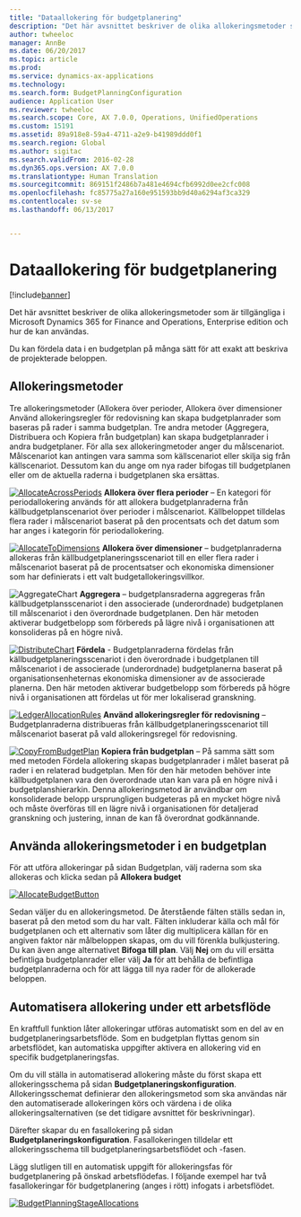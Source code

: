 ```yaml
---
title: "Dataallokering för budgetplanering"
description: "Det här avsnittet beskriver de olika allokeringsmetoder som är tillgängliga i Microsoft Dynamics 365 for Finance and Operations, Enterprise edition och hur de kan användas."
author: twheeloc
manager: AnnBe
ms.date: 06/20/2017
ms.topic: article
ms.prod: 
ms.service: dynamics-ax-applications
ms.technology: 
ms.search.form: BudgetPlanningConfiguration
audience: Application User
ms.reviewer: twheeloc
ms.search.scope: Core, AX 7.0.0, Operations, UnifiedOperations
ms.custom: 15191
ms.assetid: 89a918e8-59a4-4711-a2e9-b41989ddd0f1
ms.search.region: Global
ms.author: sigitac
ms.search.validFrom: 2016-02-28
ms.dyn365.ops.version: AX 7.0.0
ms.translationtype: Human Translation
ms.sourcegitcommit: 869151f2486b7a481e4694cfb6992d0ee2cfc008
ms.openlocfilehash: fc85775a27a160e951593bb9d40a6294af3ca329
ms.contentlocale: sv-se
ms.lasthandoff: 06/13/2017


---
```


# Dataallokering för budgetplanering
<a id="budget-planning-data-allocation" class="xliff"></a>

[!include[banner](../includes/banner.md)]


Det här avsnittet beskriver de olika allokeringsmetoder som är tillgängliga i Microsoft Dynamics 365 for Finance and Operations, Enterprise edition och hur de kan användas.  

Du kan fördela data i en budgetplan på många sätt för att exakt att beskriva de projekterade beloppen.

## Allokeringsmetoder
<a id="allocation-methods" class="xliff"></a>
Tre allokeringsmetoder (Allokera över perioder, Allokera över dimensioner Använd allokeringsregler för redovisning kan skapa budgetplanrader som baseras på rader i samma budgetplan. Tre andra metoder (Aggregera, Distribuera och Kopiera från budgetplan) kan skapa budgetplanrader i andra budgetplaner. För alla sex allokeringmetoder anger du målscenariot. Målscenariot kan antingen vara samma som källscenariot eller skilja sig från källscenariot. Dessutom kan du ange om nya rader bifogas till budgetplanen eller om de aktuella raderna i budgetplanen ska ersättas.

[![AllocateAcrossPeriods](./media/allocateacrossperiods-300x259.png)](./media/allocateacrossperiods.png)
**Allokera över flera perioder** – En kategori för periodallokering används för att allokera budgetplanraderna från källbudgetplanscenariot över perioder i målscenariot. Källbeloppet tilldelas flera rader i målscenariot baserat på den procentsats och det datum som har anges i kategorin för periodallokering.         

[![AllocateToDimensions](./media/allocatetodimensions.jpg)](./media/allocatetodimensions.jpg)
**Allokera över dimensioner** – budgetplanraderna allokeras från källbudgetplaneringsscenariot till en eller flera rader i målscenariot baserat på de procentsatser och ekonomiska dimensioner som har definierats i ett valt budgetallokeringsvillkor.           

![AggregateChart](./media/aggregatechart-300x230.png)
**Aggregera** – budgetplansraderna aggregeras från källbudgetplansscenariot i den associerade (underordnade) budgetplanen till målscenariot i den överordnade budgetplanen. Den här metoden aktiverar budgetbelopp som förbereds på lägre nivå i organisationen att konsolideras på en högre nivå.          

[![DistributeChart](./media/distributechart-300x230.png)](./media/distributechart.png)
**Fördela** - Budgetplanraderna fördelas från källbudgetplaneringsscenariot i den överordnade i budgetplanen till målscenariot i de associerade (underordnade) budgetplanerna baserat på organisationsenheternas ekonomiska dimensioner av de associerade planerna. Den här metoden aktiverar budgetbelopp som förbereds på högre nivå i organisationen att fördelas ut för mer lokaliserad granskning.           

[![LedgerAllocationRules](./media/ledgerallocationrules-300x202.png)](./media/ledgerallocationrules.png)
**Använd allokeringsregler för redovisning** – Budgetplanraderna distribueras från källbudgetplaneringsscenariot till målscenariot baserat på vald allokeringsregel för redovisning. 

[![CopyFromBudgetPlan](./media/copyfrombudgetplan-187x300.png)](./media/copyfrombudgetplan.png)
**Kopiera från budgetplan** – På samma sätt som med metoden Fördela allokering skapas budgetplanrader i målet baserat på rader i en relaterad budgetplan. Men för den här metoden behöver inte källbudgetplanen vara den överordnade utan kan vara på en högre nivå i budgetplanshierarkin. Denna allokeringsmetod är användbar om konsoliderade belopp ursprungligen budgeteras på en mycket högre nivå och måste överföras till en lägre nivå i organisationen för detaljerad granskning och justering, innan de kan få överordnat godkännande.          

## Använda allokeringsmetoder i en budgetplan
<a id="using-allocation-methods-in-a-budget-plan" class="xliff"></a>
För att utföra allokeringar på sidan Budgetplan, välj raderna som ska allokeras och klicka sedan på **Allokera budget**

[![AllocateBudgetButton](./media/allocatebudgetbutton-300x84.png)](./media/allocatebudgetbutton.png) 

Sedan väljer du en allokeringsmetod. De återstående fälten ställs sedan in, baserat på den metod som du har valt. Fälten inkluderar källa och mål för budgetplanen och ett alternativ som låter dig multiplicera källan för en angiven faktor när målbeloppen skapas, om du vill förenkla bulkjustering. Du kan även ange alternativet **Bifoga till plan**. Välj **Nej** om du vill ersätta befintliga budgetplanrader eller välj **Ja** för att behålla de befintliga budgetplanraderna och för att lägga till nya rader för de allokerade beloppen.

## Automatisera allokering under ett arbetsflöde
<a id="automating-allocations-during-a-workflow" class="xliff"></a>
En kraftfull funktion låter allokeringar utföras automatiskt som en del av en budgetplaneringsarbetsflöde. Som en budgetplan flyttas genom sin arbetsflödet, kan automatiska uppgifter aktivera en allokering vid en specifik budgetplaneringsfas. 

Om du vill ställa in automatiserad allokering måste du först skapa ett allokeringsschema på sidan **Budgetplaneringskonfiguration**. Allokeringsschemat definierar den allokeringsmetod som ska användas när den automatiserade allokeringen körs och värdena i de olika allokeringsalternativen (se det tidigare avsnittet för beskrivningar). 

Därefter skapar du en fasallokering på sidan **Budgetplaneringskonfiguration**. Fasallokeringen tilldelar ett allokeringsschema till budgetplaneringsarbetsflödet och -fasen. 

Lägg slutligen till en automatisk uppgift för allokeringsfas för budgetplanering på önskad arbetsflödefas. I följande exempel har två fasallokeringar för budgetplanering (anges i rött) infogats i arbetsflödet.

[![BudgetPlanningStageAllocations](./media/budgetplanningstageallocations-300x300.png)](./media/budgetplanningstageallocations.png)




